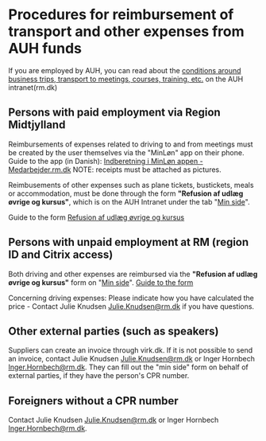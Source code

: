 # Procedures for reimbursement of transport and other expenses from AUH funds

If you are employed by AUH, you can read about the [conditions around business trips, transport to meetings, courses, training, etc.](https://auh.intranet.rm.dk/personale/kursus-tjenesterejser-og-moeder/) on the AUH intranet(rm.dk)

## Persons with paid employment via Region Midtjylland
Reimbursements of expenses related to driving to and from meetings must be created by the user themselves via the "MinLøn" app on their phone.
Guide to the app (in Danish): [Indberetning i MinLøn appen - Medarbejder.rm.dk](https://www.medarbejder.rm.dk/ansattelsesforhold/lon-lonforhandling-og-overenskomst/lon-og-lonforhandling/befordringsgodtgorelsen/indberetning-af-befordring-i-korselsapp-korsel-og-udlag/) 
NOTE: receipts must be attached as pictures.

Reimbusements of other expenses such as plane tickets, bustickets, meals or accommodation, must be done through the form **"Refusion af udlæg øvrige og kursus"**, which is on the AUH Intranet under the tab "[Min side](http://auh.intranet.rm.dk/min-side/)".

Guide to the form [Refusion af udlæg øvrige og kursus](/files/Reimbursement-via-Min-Side.pdf)

## Persons with unpaid employment at RM (region ID and Citrix access)
Both driving and other expenses are reimbursed via the **"Refusion af udlæg øvrige og kursus"** form on "[Min side](http://auh.intranet.rm.dk/min-side/)". [Guide to the form](/files/Reimbursement-via-Min-Side.pdf)

Concerning driving expenses: Please indicate how you have calculated the price - 
Contact Julie Knudsen [Julie.Knudsen@rm.dk](mailto:julie.knudsen@rm.dk) if you have questions.

## Other external parties (such as speakers)
Suppliers can create an invoice through virk.dk.
If it is not possible to send an invoice, contact Julie Knudsen [Julie.Knudsen@rm.dk](mailto:julie.knudsen@rm.dk) or Inger Hornbech [Inger.Hornbech@rm.dk](mailto:inger.hornbech@rm.dk). They can fill out the "min side" form on behalf of external parties, if they have the person's CPR number.

## Foreigners without a CPR number
Contact Julie Knudsen [Julie.Knudsen@rm.dk](mailto:julie.knudsen@rm.dk) or Inger Hornbech [Inger.Hornbech@rm.dk](mailto:inger.hornbech@rm.dk).

